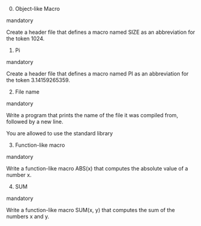 0. Object-like Macro

mandatory

Create a header file that defines a macro named SIZE as an abbreviation for the token 1024.

1. Pi

mandatory

Create a header file that defines a macro named PI as an abbreviation for the token 3.14159265359.

2. File name

mandatory

Write a program that prints the name of the file it was compiled from, followed by a new line.



You are allowed to use the standard library

3. Function-like macro

mandatory

Write a function-like macro ABS(x) that computes the absolute value of a number x.

4. SUM

mandatory

Write a function-like macro SUM(x, y) that computes the sum of the numbers x and y.
